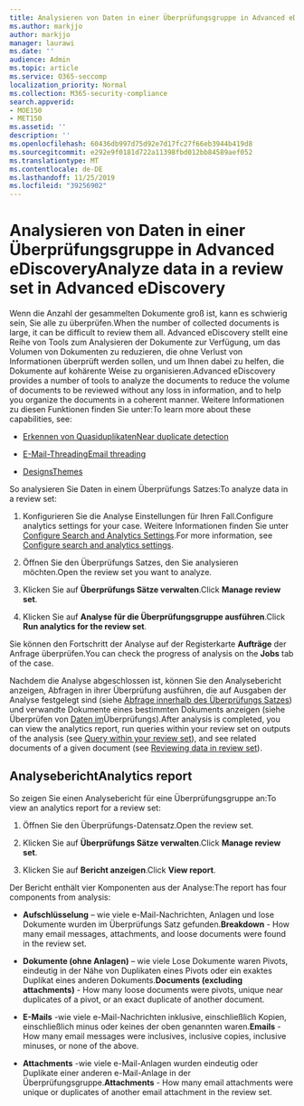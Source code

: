 ```yaml
---
title: Analysieren von Daten in einer Überprüfungsgruppe in Advanced eDiscovery
ms.author: markjjo
author: markjjo
manager: laurawi
ms.date: ''
audience: Admin
ms.topic: article
ms.service: O365-seccomp
localization_priority: Normal
ms.collection: M365-security-compliance
search.appverid:
- MOE150
- MET150
ms.assetid: ''
description: ''
ms.openlocfilehash: 60436db997d75d92e7d17fc27f66eb3944b419d8
ms.sourcegitcommit: e292e9f0181d722a11398fbd012bb84589aef052
ms.translationtype: MT
ms.contentlocale: de-DE
ms.lasthandoff: 11/25/2019
ms.locfileid: "39256902"
---
```

# <a name="analyze-data-in-a-review-set-in-advanced-ediscovery"></a><span data-ttu-id="07890-102">Analysieren von Daten in einer Überprüfungsgruppe in Advanced eDiscovery</span><span class="sxs-lookup"><span data-stu-id="07890-102">Analyze data in a review set in Advanced eDiscovery</span></span>

<span data-ttu-id="07890-103">Wenn die Anzahl der gesammelten Dokumente groß ist, kann es schwierig sein, Sie alle zu überprüfen.</span><span class="sxs-lookup"><span data-stu-id="07890-103">When the number of collected documents is large, it can be difficult to review them all.</span></span> <span data-ttu-id="07890-104">Advanced eDiscovery stellt eine Reihe von Tools zum Analysieren der Dokumente zur Verfügung, um das Volumen von Dokumenten zu reduzieren, die ohne Verlust von Informationen überprüft werden sollen, und um Ihnen dabei zu helfen, die Dokumente auf kohärente Weise zu organisieren.</span><span class="sxs-lookup"><span data-stu-id="07890-104">Advanced eDiscovery provides a number of tools to analyze the documents to reduce the volume of documents to be reviewed without any loss in information, and to help you organize the documents in a coherent manner.</span></span> <span data-ttu-id="07890-105">Weitere Informationen zu diesen Funktionen finden Sie unter:</span><span class="sxs-lookup"><span data-stu-id="07890-105">To learn more about these capabilities, see:</span></span>

- [<span data-ttu-id="07890-106">Erkennen von Quasiduplikaten</span><span class="sxs-lookup"><span data-stu-id="07890-106">Near duplicate detection</span></span>](near-duplicates.md)

- [<span data-ttu-id="07890-107">E-Mail-Threading</span><span class="sxs-lookup"><span data-stu-id="07890-107">Email threading</span></span>](email-threading.md)

- [<span data-ttu-id="07890-108">Designs</span><span class="sxs-lookup"><span data-stu-id="07890-108">Themes</span></span>](themes.md)

<span data-ttu-id="07890-109">So analysieren Sie Daten in einem Überprüfungs Satzes:</span><span class="sxs-lookup"><span data-stu-id="07890-109">To analyze data in a review set:</span></span>

1. <span data-ttu-id="07890-110">Konfigurieren Sie die Analyse Einstellungen für Ihren Fall.</span><span class="sxs-lookup"><span data-stu-id="07890-110">Configure analytics settings for your case.</span></span> <span data-ttu-id="07890-111">Weitere Informationen finden Sie unter [Configure Search and Analytics Settings](configure-search-analytics-settings.md).</span><span class="sxs-lookup"><span data-stu-id="07890-111">For more information, see [Configure search and analytics settings](configure-search-analytics-settings.md).</span></span>

2. <span data-ttu-id="07890-112">Öffnen Sie den Überprüfungs Satzes, den Sie analysieren möchten.</span><span class="sxs-lookup"><span data-stu-id="07890-112">Open the review set you want to analyze.</span></span>

3. <span data-ttu-id="07890-113">Klicken Sie auf **Überprüfungs Sätze verwalten**.</span><span class="sxs-lookup"><span data-stu-id="07890-113">Click **Manage review set**.</span></span>

4. <span data-ttu-id="07890-114">Klicken Sie auf **Analyse für die Überprüfungsgruppe ausführen**.</span><span class="sxs-lookup"><span data-stu-id="07890-114">Click **Run analytics for the review set**.</span></span>

<span data-ttu-id="07890-115">Sie können den Fortschritt der Analyse auf der Registerkarte **Aufträge** der Anfrage überprüfen.</span><span class="sxs-lookup"><span data-stu-id="07890-115">You can check the progress of analysis on the **Jobs** tab of the case.</span></span>

 <span data-ttu-id="07890-116">Nachdem die Analyse abgeschlossen ist, können Sie den Analysebericht anzeigen, Abfragen in ihrer Überprüfung ausführen, die auf Ausgaben der Analyse festgelegt sind (siehe [Abfrage innerhalb des Überprüfungs Satzes](review-set-search.md)) und verwandte Dokumente eines bestimmten Dokuments anzeigen (siehe Überprüfen von [Daten im](reviewing-data-in-review-set.md)Überprüfungs).</span><span class="sxs-lookup"><span data-stu-id="07890-116">After analysis is completed, you can view the analytics report, run queries within your review set on outputs of the analysis (see [Query within your review set](review-set-search.md)), and see related documents of a given document (see [Reviewing data in review set](reviewing-data-in-review-set.md)).</span></span>

## <a name="analytics-report"></a><span data-ttu-id="07890-117">Analysebericht</span><span class="sxs-lookup"><span data-stu-id="07890-117">Analytics report</span></span>

<span data-ttu-id="07890-118">So zeigen Sie einen Analysebericht für eine Überprüfungsgruppe an:</span><span class="sxs-lookup"><span data-stu-id="07890-118">To view an analytics report for a review set:</span></span>

1. <span data-ttu-id="07890-119">Öffnen Sie den Überprüfungs-Datensatz.</span><span class="sxs-lookup"><span data-stu-id="07890-119">Open the review set.</span></span>

2. <span data-ttu-id="07890-120">Klicken Sie auf **Überprüfungs Sätze verwalten**.</span><span class="sxs-lookup"><span data-stu-id="07890-120">Click **Manage review set**.</span></span>

3. <span data-ttu-id="07890-121">Klicken Sie auf **Bericht anzeigen**.</span><span class="sxs-lookup"><span data-stu-id="07890-121">Click **View report**.</span></span>

<span data-ttu-id="07890-122">Der Bericht enthält vier Komponenten aus der Analyse:</span><span class="sxs-lookup"><span data-stu-id="07890-122">The report has four components from analysis:</span></span>

- <span data-ttu-id="07890-123">**Aufschlüsselung** – wie viele e-Mail-Nachrichten, Anlagen und lose Dokumente wurden im Überprüfungs Satz gefunden.</span><span class="sxs-lookup"><span data-stu-id="07890-123">**Breakdown** - How many email messages, attachments, and loose documents were found in the review set.</span></span>

- <span data-ttu-id="07890-124">**Dokumente (ohne Anlagen)** – wie viele Lose Dokumente waren Pivots, eindeutig in der Nähe von Duplikaten eines Pivots oder ein exaktes Duplikat eines anderen Dokuments.</span><span class="sxs-lookup"><span data-stu-id="07890-124">**Documents (excluding attachments)** - How many loose documents were pivots, unique near duplicates of a pivot, or an exact duplicate of another document.</span></span>

- <span data-ttu-id="07890-125">**E-Mails** -wie viele e-Mail-Nachrichten inklusive, einschließlich Kopien, einschließlich minus oder keines der oben genannten waren.</span><span class="sxs-lookup"><span data-stu-id="07890-125">**Emails** - How many email messages were inclusives, inclusive copies, inclusive minuses, or none of the above.</span></span>

- <span data-ttu-id="07890-126">**Attachments** -wie viele e-Mail-Anlagen wurden eindeutig oder Duplikate einer anderen e-Mail-Anlage in der Überprüfungsgruppe.</span><span class="sxs-lookup"><span data-stu-id="07890-126">**Attachments** - How many email attachments were unique or duplicates of another email attachment in the review set.</span></span>